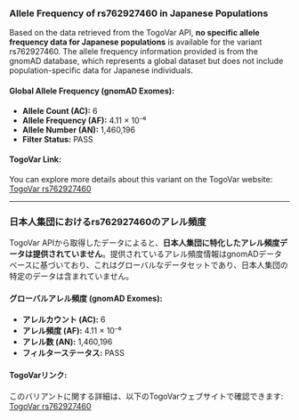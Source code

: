 ### Allele Frequency of rs762927460 in Japanese Populations

Based on the data retrieved from the TogoVar API, **no specific allele frequency data for Japanese populations** is available for the variant rs762927460. The allele frequency information provided is from the gnomAD database, which represents a global dataset but does not include population-specific data for Japanese individuals.

#### Global Allele Frequency (gnomAD Exomes):
- **Allele Count (AC):** 6
- **Allele Frequency (AF):** 4.11 × 10⁻⁶
- **Allele Number (AN):** 1,460,196
- **Filter Status:** PASS

#### TogoVar Link:
You can explore more details about this variant on the TogoVar website: [TogoVar rs762927460](https://togovar.org/variant/2-166051937-T-A)

---

### 日本人集団におけるrs762927460のアレル頻度

TogoVar APIから取得したデータによると、**日本人集団に特化したアレル頻度データは提供されていません**。提供されているアレル頻度情報はgnomADデータベースに基づいており、これはグローバルなデータセットであり、日本人集団の特定のデータは含まれていません。

#### グローバルアレル頻度 (gnomAD Exomes):
- **アレルカウント (AC):** 6
- **アレル頻度 (AF):** 4.11 × 10⁻⁶
- **アレル数 (AN):** 1,460,196
- **フィルターステータス:** PASS

#### TogoVarリンク:
このバリアントに関する詳細は、以下のTogoVarウェブサイトで確認できます: [TogoVar rs762927460](https://togovar.org/variant/2-166051937-T-A)